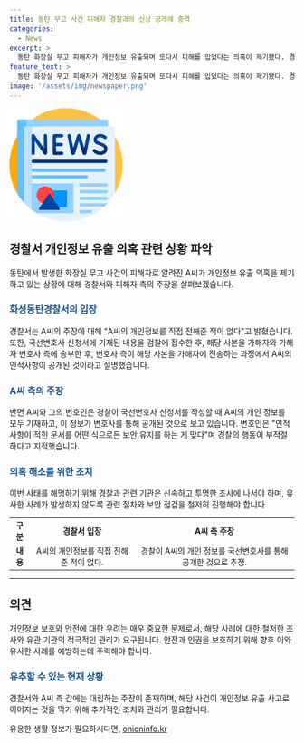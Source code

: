 ```yaml
---
title: 동탄 무고 사건 피해자 경찰과의 신상 공개에 충격
categories:
  - News
excerpt: >
  동탄 화장실 무고 피해자가 개인정보 유출되며 또다시 피해를 입었다는 의혹이 제기됐다. 경기 화성동탄경찰서가 부적절한 수사로 무고인을 성범죄자로 몰아 비판을 받았던 사건과 관련해, 피해자인 A씨의 개인정보가 유출된 것으로 보여, 안전 문제에 대한 우려가 커지고 있다. A씨의 변호인은 이를 통해 인권 보호 문제와 안전 문제가 발생할 수 있다고 지적했으며, 경찰은 이에 대해 A씨의 개인정보를 전달한 적이 없다고 해명하고 있다. (150자)
feature_text: >
  동탄 화장실 무고 피해자가 개인정보 유출되며 또다시 피해를 입었다는 의혹이 제기됐다. 경기 화성동탄경찰서가 부적절한 수사로 무고인을 성범죄자로 몰아 비판을 받았던 사건과 관련해, 피해자인 A씨의 개인정보가 유출된 것으로 보여, 안전 문제에 대한 우려가 커지고 있다. A씨의 변호인은 이를 통해 인권 보호 문제와 안전 문제가 발생할 수 있다고 지적했으며, 경찰은 이에 대해 A씨의 개인정보를 전달한 적이 없다고 해명하고 있다. (150자)
image: '/assets/img/newspaper.png'
---
```


<p><img src="/assets/img/newspaper.png" alt="kimp 속보" /></p>

<h2 data-ke-size="size26">경찰서 개인정보 유출 의혹 관련 상황 파악</h2>

<p data-ke-size="size16">동탄에서 발생한 화장실 무고 사건의 피해자로 알려진 A씨가 개인정보 유출 의혹을 제기하고 있는 상황에 대해 경찰서와 피해자 측의 주장을 살펴보겠습니다.</p>

<h3><b><span style="color: #1a5490;">화성동탄경찰서의 입장</span></b></h3>

<p data-ke-size="size16">경찰서는 A씨의 주장에 대해 "A씨의 개인정보를 직접 전해준 적이 없다"고 밝혔습니다. 또한, 국선변호사 신청서에 기재된 내용을 검찰에 접수한 후, 해당 사본을 가해자와 가해자 변호사 측에 송부한 후, 변호사 측이 해당 사본을 가해자에 전송하는 과정에서 A씨의 인적사항이 공개된 것이라고 설명했습니다.</p>

<h3><b><span style="color: #1a5490;">A씨 측의 주장</span></b></h3>

<p data-ke-size="size16">반면 A씨와 그의 변호인은 경찰이 국선변호사 신청서를 작성할 때 A씨의 개인 정보를 모두 기재하고, 이 정보가 변호사를 통해 공개된 것으로 보고 있습니다. 변호인은 "인적사항이 적힌 문서를 어떤 식으로든 보안 유지를 하는 게 맞다"며 경찰의 행동이 부적절하다고 지적했습니다.</p>

<h3><b><span style="color: #1a5490;">의혹 해소를 위한 조치</span></b></h3>

<p data-ke-size="size16">이번 사태를 해명하기 위해 경찰과 관련 기관은 신속하고 투명한 조사에 나서야 하며, 유사한 사례가 발생하지 않도록 관련 절차와 보안 점검을 철저히 진행해야 합니다.</p>

<table>
    <tbody>
        <tr>
            <td style="text-align: center; height: 17px;"><b>구분</b></td>
            <td style="text-align: center; height: 17px;"><b>경찰서 입장</b></td>
            <td style="text-align: center; height: 17px;"><b>A씨 측 주장</b></td>
        </tr>
        <tr>
            <td style="text-align: center; height: 17px;"><b>내용</b></td>
            <td style="text-align: center; height: 17px;">A씨의 개인정보를 직접 전해준 적이 없다.</td>
            <td style="text-align: center; height: 17px;">경찰이 A씨의 개인 정보를 국선변호사를 통해 공개한 것으로 추정.</td>
        </tr>
    </tbody>
</table>

<hr data-ke-size="size16">

<h2 data-ke-size="size26">의견</h2>

<p data-ke-size="size16">개인정보 보호와 안전에 대한 우려는 매우 중요한 문제로서, 해당 사례에 대한 철저한 조사와 유관 기관의 적극적인 관리가 요구됩니다. 안전과 인권을 보호하기 위해 향후 이와 유사한 사례를 예방하는데 주력해야 합니다.</p>

<h3><b><span style="color: #1a5490;">유추할 수 있는 현재 상황</span></b></h3>

<p data-ke-size="size16">경찰서와 A씨 측 간에는 대립하는 주장이 존재하며, 해당 사건이 개인정보 유출 사고로 이어지는 것을 막기 위해 추가적인 조치와 관리가 필요합니다.</p>
유용한 생활 정보가 필요하시다면, <a href="https://onioninfo.kr" rel="dofollow">onioninfo.kr</a>


